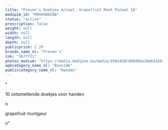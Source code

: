 ```yaml
---
title: "Preven's Doekjes A/sept. Grapefruit Munt Pocket 10"
medipim_id: "M9999DDC0B"
status: "active"
prescription: false
weight: null
width: null
length: null
depth: null
publicprice: 2.20
brands_name_nl: "Preven's"
cnk: "3677721"
photos_medium: "https://media.medipim.be/media/450x450/d09d86a18e6416b422d8fe673a11ccb2.jpg"
apbcategory_name_nl: "Biocide"
publiccategory_name_nl: "Handen"
---
```

"<p>10 ontsmettende doekjes voor handen</p>n<p>grapefruit muntgeur</p>n"
